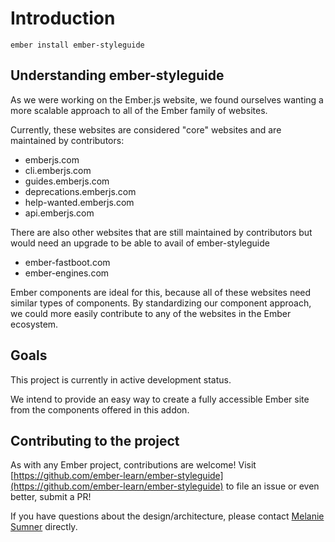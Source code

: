 # Introduction

```bash{data-execute=false}
ember install ember-styleguide
```

## Understanding ember-styleguide

As we were working on the Ember.js website, we found ourselves wanting a more scalable approach to all of the Ember family of websites.

Currently, these websites are considered "core" websites and are maintained by contributors:

- emberjs.com
- cli.emberjs.com
- guides.emberjs.com
- deprecations.emberjs.com
- help-wanted.emberjs.com
- api.emberjs.com

There are also other websites that are still maintained by contributors but would need an upgrade to be able to avail of ember-styleguide

- ember-fastboot.com
- ember-engines.com

Ember components are ideal for this, because all of these websites need similar types of components. By standardizing our component approach, we could more easily contribute to any of the websites in the Ember ecosystem.

## Goals

This project is currently in active development status.

We intend to provide an easy way to create a fully accessible Ember site from the components offered in this addon.

## Contributing to the project

As with any Ember project, contributions are welcome! Visit [https://github.com/ember-learn/ember-styleguide](https://github.com/ember-learn/ember-styleguide) to file an issue or even better, submit a PR!

If you have questions about the design/architecture, please contact [Melanie Sumner](mailto:melaniersumner@gmail.com) directly.
